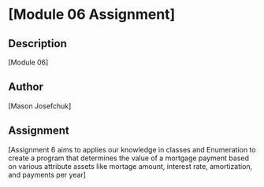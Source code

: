 # [Module 06 Assignment]

## Description

[Module 06]

## Author

[Mason Josefchuk]

## Assignment

[Assignment 6 aims to applies our knowledge in classes and Enumeration to create a program that determines the value of a mortgage payment based on various attribute assets like mortage amount, interest rate, amortization, and payments per year]